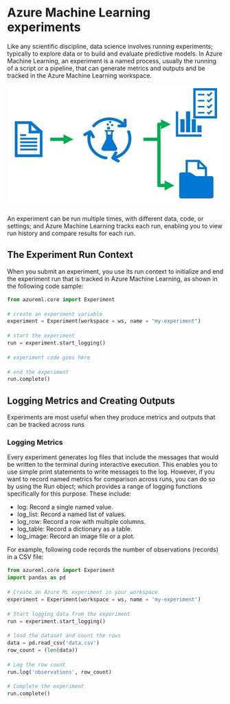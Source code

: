 # Azure Machine Learning experiments

Like any scientific discipline, data science involves running experiments; typically to explore data or to build and evaluate predictive models. In Azure Machine Learning, an experiment is a named process, usually the running of a script or a pipeline, that can generate metrics and outputs and be tracked in the Azure Machine Learning workspace.

![AzureML Experiment](/images/azure_ml_03-01-experiment.jpg)

An experiment can be run multiple times, with different data, code, or settings; and Azure Machine Learning tracks each run, enabling you to view run history and compare results for each run.

## The Experiment Run Context

When you submit an experiment, you use its run context to initialize and end the experiment run that is tracked in Azure Machine Learning, as shown in the following code sample:

```Python
from azureml.core import Experiment

# create an experiment variable
experiment = Experiment(workspace = ws, name = "my-experiment")

# start the experiment
run = experiment.start_logging()

# experiment code goes here

# end the experiment
run.complete()
```

## Logging Metrics and Creating Outputs

Experiments are most useful when they produce metrics and outputs that can be tracked across runs

### Logging Metrics

Every experiment generates log files that include the messages that would be written to the terminal during interactive execution. This enables you to use simple print statements to write messages to the log. However, if you want to record named metrics for comparison across runs, you can do so by using the Run object; which provides a range of logging functions specifically for this purpose. These include:

- log: Record a single named value.
- log_list: Record a named list of values.
- log_row: Record a row with multiple columns.
- log_table: Record a dictionary as a table.
- log_image: Record an image file or a plot.

For example, following code records the number of observations (records) in a CSV file:

```Python
from azureml.core import Experiment
import pandas as pd

# Create an Azure ML experiment in your workspace
experiment = Experiment(workspace = ws, name = 'my-experiment')

# Start logging data from the experiment
run = experiment.start_logging()

# load the dataset and count the rows
data = pd.read_csv('data.csv')
row_count = (len(data))

# Log the row count
run.log('observations', row_count)

# Complete the experiment
run.complete()

```
